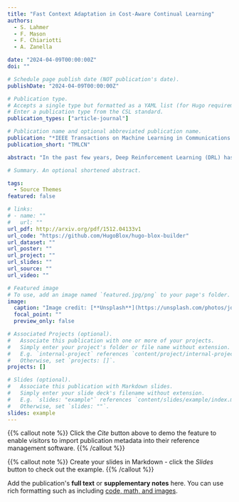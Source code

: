 ```yaml
---
title: "Fast Context Adaptation in Cost-Aware Continual Learning"
authors:
  - S. Lahmer
  - F. Mason
  - F. Chiariotti
  - A. Zanella

date: "2024-04-09T00:00:00Z"
doi: ""

# Schedule page publish date (NOT publication's date).
publishDate: "2024-04-09T00:00:00Z"

# Publication type.
# Accepts a single type but formatted as a YAML list (for Hugo requirements).
# Enter a publication type from the CSL standard.
publication_types: ["article-journal"]

# Publication name and optional abbreviated publication name.
publication: "*IEEE Transactions on Machine Learning in Communications and Networking, 1*(1)"
publication_short: "TMLCN"

abstract: "In the past few years, Deep Reinforcement Learning (DRL) has become a valuable solution to automatically learn efficient resource management strategies in complex networks with time-varying statistics. However, the increased complexity of 5G and Beyond networks requires correspondingly more complex learning agents and the learning process itself might end up competing with users for communication and computational resources. This creates friction: on the one hand, the learning process needs resources to quickly converge to an effective strategy; on the other hand, the learning process needs to be efficient , i.e., take as few resources as possible from the user’s data plane, so as not to throttle users’ Quality of Service (QoS). In this paper, we investigate this trade-off, which we refer to as cost of learning , and propose a dynamic strategy to balance the resources assigned to the data plane and those reserved for learning. With the proposed approach, a learning agent can quickly converge to an efficient resource allocation strategy and adapt to changes in the environment as for the Continual Learning (CL) paradigm, while minimizing the impact on the users’ QoS. Simulation results show that the proposed method outperforms static allocation methods with minimal learning overhead, almost reaching the performance of an ideal out-of-band CL solution."

# Summary. An optional shortened abstract.

tags:
  - Source Themes
featured: false

# links:
# - name: ""
#   url: ""
url_pdf: http://arxiv.org/pdf/1512.04133v1
url_code: "https://github.com/HugoBlox/hugo-blox-builder"
url_dataset: ""
url_poster: ""
url_project: ""
url_slides: ""
url_source: ""
url_video: ""

# Featured image
# To use, add an image named `featured.jpg/png` to your page's folder.
image:
  caption: "Image credit: [**Unsplash**](https://unsplash.com/photos/jdD8gXaTZsc)"
  focal_point: ""
  preview_only: false

# Associated Projects (optional).
#   Associate this publication with one or more of your projects.
#   Simply enter your project's folder or file name without extension.
#   E.g. `internal-project` references `content/project/internal-project/index.md`.
#   Otherwise, set `projects: []`.
projects: []

# Slides (optional).
#   Associate this publication with Markdown slides.
#   Simply enter your slide deck's filename without extension.
#   E.g. `slides: "example"` references `content/slides/example/index.md`.
#   Otherwise, set `slides: ""`.
slides: example
---
```


{{% callout note %}}
Click the _Cite_ button above to demo the feature to enable visitors to import publication metadata into their reference management software.
{{% /callout %}}

{{% callout note %}}
Create your slides in Markdown - click the _Slides_ button to check out the example.
{{% /callout %}}

Add the publication's **full text** or **supplementary notes** here. You can use rich formatting such as including [code, math, and images](https://docs.hugoblox.com/content/writing-markdown-latex/).
